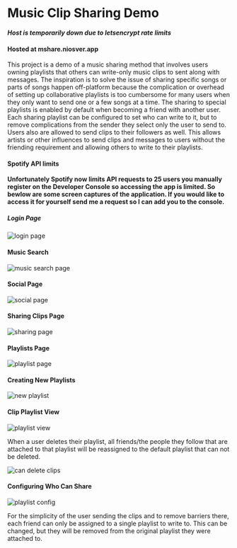 # Music Clip Sharing Demo

**_Host is temporarily down due to letsencrypt rate limits_**

#### Hosted at mshare.niosver.app


This project is a demo of a music sharing method that involves users owning playlists that others can write-only music clips to sent along with messages. The inspiration is to solve the issue of sharing specific songs or parts of songs happen off-platform because the complication or overhead of setting up collaborative playlists is too cumbersome for many users when they only want to send one or a few songs at a time. The sharing to special playlists is enabled by default when becoming a friend with another user. Each sharing playlist can be configured to set who can write to it, but to remove complications from the sender they select only the user to send to. Users also are allowed to send clips to their followers as well. This allows artists or other influences to send clips and messages to users without the friending requirement and allowing others to write to their playlists.

#### Spotify API limits

**Unfortunately Spotify now limits API requests to 25 users you manually register on the Developer Console so accessing the app is limited. So bewlow are some screen captures of the application. If you would like to access it for yourself send me a request so I can add you to the console.**

##### Login Page

![login page](https://i.imgur.com/RGgKBPj.png)

#### Music Search

![music search page](https://i.imgur.com/KHHJKMC.jpeg)

#### Social Page
![social page](https://i.imgur.com/RqW2m7o.png)

#### Sharing Clips Page
![sharing page](https://i.imgur.com/ONaiVnJ.png)

#### Playlists Page
![playlist page](https://i.imgur.com/N5ASWQF.png)

#### Creating New Playlists
![new playlist](https://i.imgur.com/YUim6a0.png)

#### Clip Playlist View
![playlist view](https://i.imgur.com/7YfZCtz.png)

When a user deletes their playlist, all friends/the people they follow that are attached to that playlist will be reassigned to the default playlist that can not be deleted. 

![can delete clips](https://i.imgur.com/vbd1fvS.png)

#### Configuring Who Can Share
![playlist config](https://i.imgur.com/8NsisgL.png)

For the simplicity of the user sending the clips and to remove barriers there, each friend can only be assigned to a single playlist to write to. This can be changed, but they will be removed from the original playlist they were attached to.
